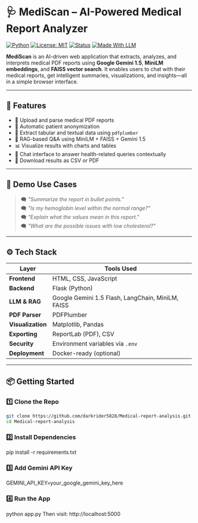 # 🩺 MediScan – AI-Powered Medical Report Analyzer

[![Python](https://img.shields.io/badge/Python-3.10-blue)](https://www.python.org/)
[![License: MIT](https://img.shields.io/badge/License-MIT-yellow.svg)](https://opensource.org/licenses/MIT)
[![Status](https://img.shields.io/badge/status-active-success.svg)]()
[![Made With LLM](https://img.shields.io/badge/GenAI-Gemini%201.5-informational)]()

**MediScan** is an AI-driven web application that extracts, analyzes, and interprets medical PDF reports using **Google Gemini 1.5**, **MiniLM embeddings**, and **FAISS vector search**. It enables users to chat with their medical reports, get intelligent summaries, visualizations, and insights—all in a simple browser interface.

---

## 🚀 Features

- 📄 Upload and parse medical PDF reports
- 🔐 Automatic patient anonymization
- 🧾 Extract tabular and textual data using `pdfplumber`
- 🧠 RAG-based Q&A using MiniLM + FAISS + Gemini 1.5
- 📊 Visualize results with charts and tables
- 💬 Chat interface to answer health-related queries contextually
- 💾 Download results as CSV or PDF

---

## 🧠 Demo Use Cases

> 🗨️ _"Summarize the report in bullet points."_  
> 🗨️ _"Is my hemoglobin level within the normal range?"_  
> 🗨️ _"Explain what the values mean in this report."_  
> 🗨️ _"What are the possible issues with low cholesterol?"_

---

## ⚙️ Tech Stack

| Layer         | Tools Used |
|---------------|------------|
| **Frontend**  | HTML, CSS, JavaScript |
| **Backend**   | Flask (Python) |
| **LLM & RAG** | Google Gemini 1.5 Flash, LangChain, MiniLM, FAISS |
| **PDF Parser**| PDFPlumber |
| **Visualization** | Matplotlib, Pandas |
| **Exporting** | ReportLab (PDF), CSV |
| **Security**  | Environment variables via `.env` |
| **Deployment**| Docker-ready (optional) |

---

## 📦 Getting Started

### 1️⃣ Clone the Repo

```bash
git clone https://github.com/darkrider5828/Medical-report-analysis.git
cd Medical-report-analysis

```

### 2️⃣ Install Dependencies
pip install -r requirements.txt

### 3️⃣ Add Gemini API Key
GEMINI_API_KEY=your_google_gemini_key_here

### 4️⃣ Run the App
python app.py
Then visit: http://localhost:5000

